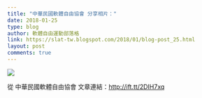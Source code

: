```yaml
---
title: "中華民國軟體自由協會 分享相片："
date: 2018-01-25
type: blog
author: 軟體自由運動部落格
link: https://slat-tw.blogspot.com/2018/01/blog-post_25.html
layout: post
comments: true
---
```


<img src='https://scontent.xx.fbcdn.net/v/t31.0-8/s720x720/19250389_2305426753016922_7838135288851878223_o.jpg?oh=07545832ebd71509914b37d15d577b94&amp;oe=5ADF62CC' style='max-width:586px;' /><br /><div>從 中華民國軟體自由協會 文章連結：http://ift.tt/2DIH7xq<br /><br /></div>